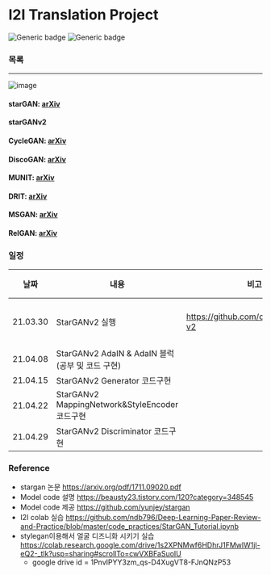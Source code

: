 # I2I Translation Project
![Generic badge](https://img.shields.io/badge/lastupdate(wj)-210402-skyblue.svg) ![Generic badge](https://img.shields.io/badge/lastupdate(sg)-210402-pink.svg)

### 목록

---
![image](https://user-images.githubusercontent.com/70633080/113829813-e5367b00-97c0-11eb-94a1-945f2794aa89.png)
#### starGAN: [arXiv](https://arxiv.org/pdf/1711.09020.pdf)
#### starGANv2
#### CycleGAN: [arXiv](https://arxiv.org/pdf/1703.10593.pdf)
#### DiscoGAN: [arXiv](https://arxiv.org/pdf/1703.05192.pdf)
#### MUNIT: [arXiv](https://arxiv.org/pdf/1804.04732.pdf)
#### DRIT: [arXiv](https://arxiv.org/pdf/1905.01270.pdf)
#### MSGAN: [arXiv](https://arxiv.org/pdf/1903.05628.pdf)
#### RelGAN: [arXiv](https://arxiv.org/pdf/1908.07269.pdf)

### 일정
|날짜|내용|비고|결과|
|---|---|---|---|
|21.03.30|StarGANv2 실행|https://github.com/clovaai/stargan-v2|🤦‍♀️실패🤦‍♀️|
|21.04.08|StarGANv2 AdaIN & AdaIN 블럭(공부 및 코드 구현)|||
|21.04.15|StarGANv2 Generator 코드구현|||
|21.04.22|StarGANv2 MappingNetwork&StyleEncoder 코드구현|||
|21.04.29|StarGANv2 Discriminator 코드구현|||


### Reference
- stargan 논문 <https://arxiv.org/pdf/1711.09020.pdf>
- Model code 설명 <https://beausty23.tistory.com/120?category=348545>
- Model code 제공 <https://github.com/yunjey/stargan>
- I2I colab 실습 <https://github.com/ndb796/Deep-Learning-Paper-Review-and-Practice/blob/master/code_practices/StarGAN_Tutorial.ipynb>
- stylegan이용해서 얼굴 디즈니화 시키기 실습<https://colab.research.google.com/drive/1s2XPNMwf6HDhrJ1FMwlW1jl-eQ2-_tlk?usp=sharing#scrollTo=cwVXBFaSuoIU>
  - google drive id = 1PnvIPYY3zm_qs-D4XugVT8-FJnQNzP53
